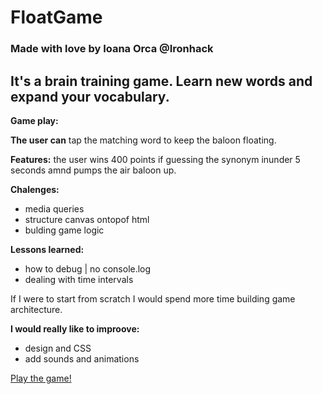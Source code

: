 # FloatGame

### Made with love by Ioana Orca @Ironhack

## **It's a** brain training game. Learn new words and expand your vocabulary.

**Game play:**

**The user can** tap the matching word to keep the baloon floating.

**Features:** the user wins 400 points if guessing the synonym inunder 5 seconds amnd pumps the air baloon up.

**Chalenges:**

- media queries
- structure canvas ontopof html
- bulding game logic

**Lessons learned:**

- how to debug | no console.log
- dealing with time intervals

If I were to start from scratch I would spend more time building game architecture.

**I would really like to improove:**

- design and CSS
- add sounds and animations

[Play the game!](https://ioanaorca.github.io/FloatGame/)


